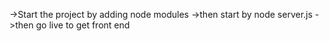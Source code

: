 ->Start the project by adding node modules
->then start by node server.js
->then go live to get front end
